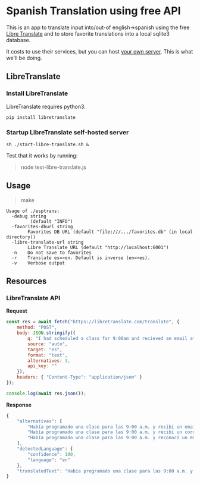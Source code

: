 # Spanish Translation using free API
This is an app to translate input into/out-of english->spanish using the free [Libre Translate](https://libretranslate.com) and to store favorite translations into a local sqlite3 database.

It costs to use their services, but you can host [your own server](https://github.com/LibreTranslate/LibreTranslate). This is what we'll be doing.


## LibreTranslate
### Install LibreTranslate
LibreTranslate requires python3.
```shell
pip install libretranslate
```

### Startup LibreTranslate self-hosted server
```shell
sh ./start-libre-translate.sh &
```
Test that it works by running:
> node test-libre-translate.js

## Usage
> make
```shell
Usage of ./esptrans:
  -debug string
    	 (default "INFO")
  -favorites-dburl string
    	Favorites DB URL (default "file:///.../favorites.db" (in local directory))
  -libre-translate-url string
    	Libre Translate URL (default "http://localhost:6001")
  -n	Do not save to favorites
  -r	Translate es=>en. Default is inverse (en=>es).
  -v	Verbose output
```

## Resources
### LibreTranslate API
**Request**
```javascript
const res = await fetch("https://libretranslate.com/translate", {
	method: "POST",
	body: JSON.stringify({
		q: "I had scheduled a class for 9:00am and recieved an email at 9 that a class would start at 9:30. Is that common to be given such short notice?",
		source: "auto",
		target: "es",
		format: "text",
		alternatives: 3,
		api_key: ""
	}),
	headers: { "Content-Type": "application/json" }
});

console.log(await res.json());
```

**Response**
```javascript
{
    "alternatives": [
        "Había programado una clase para las 9:00 a.m. y recibí un email a las 9 que una clase comenzaría a las 9:30. ¿Es común que se le dé tan poco aviso?",
        "Había programado una clase para las 9:00 a.m. y recibí un correo electrónico a las 9 que una clase empezaría a las 9:30. ¿Eso es común que se le dé tan breve aviso?",
        "Había programado una clase para las 9:00 a.m. y reconocí un email a las 9 que una clase comenzaría a las 9:30. ¿Es eso común que se le dé tan breve aviso?"
    ],
    "detectedLanguage": {
        "confidence": 100,
        "language": "en"
    },
    "translatedText": "Había programado una clase para las 9:00 a.m. y recibí un correo electrónico a las 9 que una clase comenzaría a las 9:30. ¿Es común que se le dé tan breve aviso?"
}
```